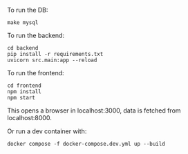To run the DB:
```shell
make mysql
```

To run the backend:
```shell
cd backend
pip install -r requirements.txt
uvicorn src.main:app --reload
```

To run the frontend:
```shell
cd frontend
npm install
npm start
```

This opens a browser in localhost:3000, data is fetched from localhost:8000.

Or run a dev container with:
```shell
docker compose -f docker-compose.dev.yml up --build
```
